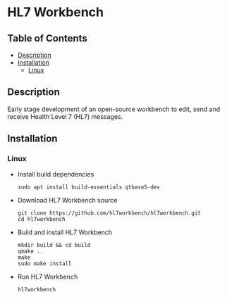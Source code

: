 # HL7 Workbench

## Table of Contents

* [Description](README.md#description)
* [Installation](README.md#installation)
  * [Linux](README.md#linux)

## Description

Early stage development of an open-source workbench to edit, send and
receive Health Level 7 (HL7) messages.

## Installation

### Linux

* Install build dependencies
    ```
    sudo apt install build-essentials qtbase5-dev
    ```

* Download HL7 Workbench source
    ```
    git clone https://github.com/hl7workbench/hl7workbench.git
    cd hl7workbench
    ```

* Build and install HL7 Workbench
    ```
    mkdir build && cd build
    qmake ..
    make
    sudo make install
    ```

* Run HL7 Workbench
    ```
    hl7workbench
    ```
